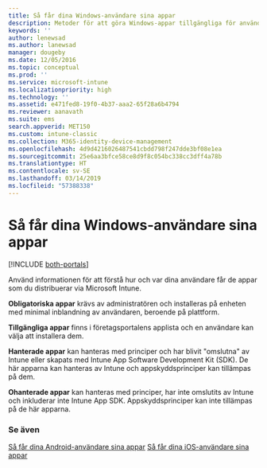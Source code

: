 ```yaml
---
title: Så får dina Windows-användare sina appar
description: Metoder för att göra Windows-appar tillgängliga för användare
keywords: ''
author: lenewsad
ms.author: lanewsad
manager: dougeby
ms.date: 12/05/2016
ms.topic: conceptual
ms.prod: ''
ms.service: microsoft-intune
ms.localizationpriority: high
ms.technology: ''
ms.assetid: e471fed8-19f0-4b37-aaa2-65f28a6b4794
ms.reviewer: aanavath
ms.suite: ems
search.appverid: MET150
ms.custom: intune-classic
ms.collection: M365-identity-device-management
ms.openlocfilehash: 4d9d4216026487541cbdd798f247dde3bf08e1ea
ms.sourcegitcommit: 25e6aa3bfce58ce8d9f8c054bc338cc3dff4a78b
ms.translationtype: HT
ms.contentlocale: sv-SE
ms.lasthandoff: 03/14/2019
ms.locfileid: "57388338"
---
```

# <a name="how-your-windows-users-get-their-apps"></a>Så får dina Windows-användare sina appar

[!INCLUDE [both-portals](./includes/note-for-both-portals.md)]

Använd informationen för att förstå hur och var dina användare får de appar som du distribuerar via Microsoft Intune.

**Obligatoriska appar** krävs av administratören och installeras på enheten med minimal inblandning av användaren, beroende på plattform.

**Tillgängliga appar** finns i företagsportalens applista och en användare kan välja att installera dem.

**Hanterade appar** kan hanteras med principer och har blivit "omslutna" av Intune eller skapats med Intune App Software Development Kit (SDK). De här apparna kan hanteras av Intune och appskyddsprinciper kan tillämpas på dem.

**Ohanterade appar** kan hanteras med principer, har inte omslutits av Intune och inkluderar inte Intune App SDK. Appskyddsprinciper kan inte tillämpas på de här apparna.

### <a name="see-also"></a>Se även
[Så får dina Android-användare sina appar](end-user-apps-android.md)
[Så får dina iOS-användare sina appar](end-user-apps-android.md)
